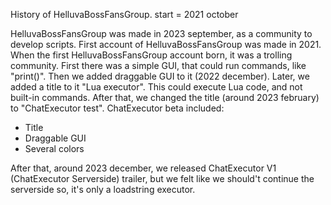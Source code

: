 History of HelluvaBossFansGroup.
start = 2021 october

HelluvaBossFansGroup was made in 2023 september, as a community to develop scripts. First account of HelluvaBossFansGroup was made in 2021.
When the first HelluvaBossFansGroup account born, it was a trolling community. First there was a simple GUI, that could run commands, like
"print()". Then we added draggable GUI to it (2022 december). Later, we added a title to it "Lua executor". This could execute Lua code, and not built-in commands. After that,
we changed the title (around 2023 february) to "ChatExecutor test". ChatExecutor beta included:
- Title
- Draggable GUI
- Several colors

After that, around 2023 december, we released ChatExecutor V1 (ChatExecutor Serverside) trailer, but we felt like we should't continue the serverside so,
it's only a loadstring executor.
